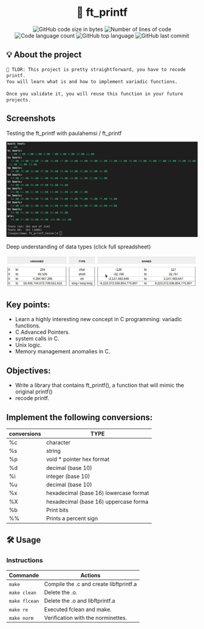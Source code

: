 <h1 align="center">
	📖 ft_printf
</h1>

<p align="center">
	<img alt="GitHub code size in bytes" src="https://img.shields.io/github/languages/code-size/LeonMoreno/ft_printf?color=yellow">
	<img alt="Number of lines of code" src="https://img.shields.io/tokei/lines/github/LeonMoreno/ft_printf?color=critical"/>
	<img alt="Code language count" src="https://img.shields.io/github/languages/count/LeonMoreno/ft_printf?color=yellow"/>
	<img alt="GitHub top language" src="https://img.shields.io/github/languages/top/LeonMoreno/ft_printf?color=blue"/>
	<img alt="GitHub last commit" src="https://img.shields.io/github/last-commit/LeonMoreno/ft_printf?color=green"/>
</p>


## 💡 About the project

	🚀 TLDR: This project is pretty straightforward, you have to recode printf.
	You will learn what is and how to implement variadic functions. 
	
	Once you validate it, you will reuse this function in your future projects.


## Screenshots

Testing the ft_printf with   paulahemsi / ft_printf

<img src="img/test.png" width="800"/>

Deep understanding of data types (click full spreadsheet)

[<img src="img/tipos_datos.jpg" width="800"/>](https://docs.google.com/spreadsheets/d/1tJqVVTYtnHSIUbkGQXTx6xxDX2CSWw9Le4LVMcRpRu8/edit?usp=sharing)

## Key points:
* Learn a highly interesting new concept in C programming: variadic functions.
* C Advanced Pointers.
* system calls in C.
* Unix logic.
* Memory management anomalies in C.

## Objectives:
* Write a library that contains ft_printf(), a function that will mimic the original printf()
* recode printf.

## Implement the following conversions:

| conversions | TYPE |
| ------ | ------ |
| %c | character |
| %s | string |
| %p | void * pointer hex format |
| %d | decimal (base 10) |
| %i | integer (base 10) |
| %u | decimal (base 10) | 
| %x | hexadecimal (base 16) lowercase format |
| %X | hexadecimal (base 16) uppercase forma |
| %b | Print bits |
| %% | Prints a percent sign |


## 🛠️ Usage

### Instructions

 Commande       	|  Actions 	|
|----------------	|----------	|
| `make`      	  | Compile the .c and create libftprintf.a  	|
| `make clean`    | Delete the .o.  	|
| `make flcean`  	| Delete the .o and libftprintf.a  	|
| `make re`     	| Executed fclean and make.  	|
| `make norm`          | Verification with the norminettes. |
